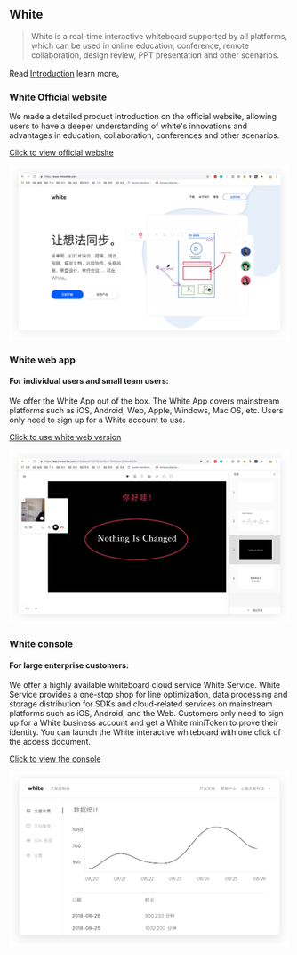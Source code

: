 ## White

> White is a real-time interactive whiteboard supported by all platforms, which can be used in online education, conference, remote collaboration, design review, PPT presentation and other scenarios.

Read [Introduction](introduction.md) learn more。

### White Official website

We made a detailed product introduction on the official website, allowing users to have a deeper understanding of white's innovations and advantages in education, collaboration, conferences and other scenarios.

[Click to view official website](https://www.herewhite.com)

![demo-2.png](../_images/loading_page.jpg "")

### White web app

#### For individual users and small team users:

We offer the White App out of the box. The White App covers mainstream platforms such as iOS, Android, Web, Apple, Windows, Mac OS, etc. Users only need to sign up for a White account to use.

[Click to use white web version](https://usapp.herewhite.com)

![demo-2.png](../_images/web_app.jpg "")

### White console

#### For large enterprise customers:

We offer a highly available whiteboard cloud service White Service. White Service provides a one-stop shop for line optimization, data processing and storage distribution for SDKs and cloud-related services on mainstream platforms such as iOS, Android, and the Web. Customers only need to sign up for a White business account and get a White miniToken to prove their identity. You can launch the White interactive whiteboard with one click of the access document.

[Click to view the console](https://console.herewhite.com)

![demo-2.png](../_images/console_page.jpg "")
